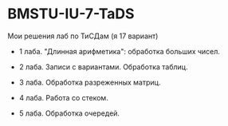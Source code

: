 # BMSTU-IU-7-TaDS
Мои решения лаб по ТиСДам (я 17 вариант)

- 1 лаба. "Длинная арифметика": обработка больших чисел.

- 2 лаба. Записи с вариантами. Обработка таблиц.

- 3 лаба. Обработка разреженных матриц.

- 4 лаба. Работа со стеком.

- 5 лаба. Обработка очередей.
